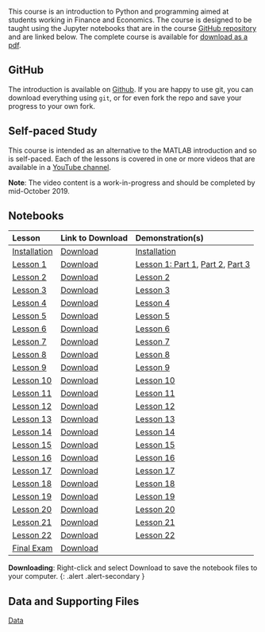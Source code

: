 <!--
.. title: Python Course
.. hidetitle: true
.. slug: course
.. date: 2019-09-03 01:04:08 UTC+01:00
.. tags: 
.. category: 
.. link: 
.. description: 
.. type: text
.. jumbotron: Python Introduction
.. jumbotron_text: An brief introduction targeted at first time users of Python who do not have programming experience.
.. jumbotron_color: #FFE162
-->

This course is an introduction to Python and programming aimed at students working
in Finance and Economics. The course is designed to be taught using the Jupyter notebooks
that are in the course [GitHub repository](https://github.com/bashtage/python-introduction) and
are linked below. The complete course is available for
[download as a pdf](https://github.com/bashtage/python-introduction/raw/master/course/python-introduction.pdf).

## GitHub

The introduction is available on [Github](https://github.com/bashtage/python-introduction). 
If you are happy to use git, you can download everything
using `git`, or for even fork the repo and save your progress to your own fork.

## Self-paced Study
This course is intended as an alternative to the MATLAB introduction and so
is self-paced.  Each of the lessons is covered in one or more videos that are
available in a [YouTube channel](https://www.youtube.com/playlist?list=PLVR_rJLcetzkqoeuhpIXmG9uQCtSoGBz1).

**Note**: The video content is a work-in-progress and should be completed by mid-October 2019.


## Notebooks

| ﻿Lesson                                                | Link to Download                                          | Demonstration(s)               |
| :---------------------------------------------------- | :---------------------------------------------------------| :------------------------------|
| [Installation](/teaching/python/course/installation/) | [Download](https://github.com/bashtage/python-introduction/raw/master/course/introduction/installation.ipynb)  | [Installation](https://youtu.be/CH3IOVGLCAQ)     |                                                   |
| [Lesson 1](/teaching/python/course/lesson-1/)         | [Download](https://github.com/bashtage/python-introduction/raw/master/course/introduction/lesson-1.ipynb)      | [Lesson 1: Part 1](https://youtu.be/UsMJhoD2sz8), [Part 2](https://youtu.be/1DfFJNEfXpY), [Part 3](https://youtu.be/0kxU6MIkvds)    |
| [Lesson 2](/teaching/python/course/lesson-2/)         | [Download](https://github.com/bashtage/python-introduction/raw/master/course/introduction/lesson-2.ipynb)      | [Lesson 2](https://youtu.be/XYH318V76ng)          |                                                   |
| [Lesson 3](/teaching/python/course/lesson-3/)         | [Download](https://github.com/bashtage/python-introduction/raw/master/course/introduction/lesson-3.ipynb)      | [Lesson 3](https://youtu.be/6RpWl5CKnXE)          |                                                   |
| [Lesson 4](/teaching/python/course/lesson-4/)         | [Download](https://github.com/bashtage/python-introduction/raw/master/course/introduction/lesson-4.ipynb)      | [Lesson 4](https://youtu.be/K4bYsGa4Vcw)          |                                                   |
| [Lesson 5](/teaching/python/course/lesson-5/)         | [Download](https://github.com/bashtage/python-introduction/raw/master/course/introduction/lesson-5.ipynb)      | [Lesson 5](https://youtu.be/TTj_Ll8msts)          |                                                   |
| [Lesson 6](/teaching/python/course/lesson-6/)         | [Download](https://github.com/bashtage/python-introduction/raw/master/course/introduction/lesson-6.ipynb)      | [Lesson 6](https://youtu.be/aX1qi_uAnSI)          |                                                   |
| [Lesson 7](/teaching/python/course/lesson-7/)         | [Download](https://github.com/bashtage/python-introduction/raw/master/course/introduction/lesson-7.ipynb)      | [Lesson 7](https://youtu.be/nPKRibnDsac)          |                                                   |
| [Lesson 8](/teaching/python/course/lesson-8/)         | [Download](https://github.com/bashtage/python-introduction/raw/master/course/introduction/lesson-8.ipynb)      | [Lesson 8](https://youtu.be/cdUd5HnSRYE)          |                                                   |
| [Lesson 9](/teaching/python/course/lesson-9/)         | [Download](https://github.com/bashtage/python-introduction/raw/master/course/introduction/lesson-9.ipynb)      | [Lesson 9](https://youtu.be/DiBKr9hlfSQ)          |                                                   |
| [Lesson 10](/teaching/python/course/lesson-10/)       | [Download](https://github.com/bashtage/python-introduction/raw/master/course/introduction/lesson-10.ipynb)     | [Lesson 10](https://youtu.be/x14mHuo_fLQ)          |                                                   |
| [Lesson 11](/teaching/python/course/lesson-11/)       | [Download](https://github.com/bashtage/python-introduction/raw/master/course/introduction/lesson-11.ipynb)     | [Lesson 11](https://youtu.be/XF3YruB8an8)          |                                                   |
| [Lesson 12](/teaching/python/course/lesson-12/)       | [Download](https://github.com/bashtage/python-introduction/raw/master/course/introduction/lesson-12.ipynb)     | [Lesson 12](https://youtu.be/BFGqsAYNhPY)          |                                                   |
| [Lesson 13](/teaching/python/course/lesson-13/)       | [Download](https://github.com/bashtage/python-introduction/raw/master/course/introduction/lesson-13.ipynb)     | [Lesson 13](https://youtu.be/oYOJ1b6zEj8)          |                                                   |
| [Lesson 14](/teaching/python/course/lesson-14/)       | [Download](https://github.com/bashtage/python-introduction/raw/master/course/introduction/lesson-14.ipynb)     | [Lesson 14](https://youtu.be/80LRTXAXJ-4)          |                                                   |
| [Lesson 15](/teaching/python/course/lesson-15/)       | [Download](https://github.com/bashtage/python-introduction/raw/master/course/introduction/lesson-15.ipynb)     | [Lesson 15](https://youtu.be/t-0_zup9yuM)          |                                                   |
| [Lesson 16](/teaching/python/course/lesson-16/)       | [Download](https://github.com/bashtage/python-introduction/raw/master/course/introduction/lesson-16.ipynb)     | [Lesson 16](https://youtu.be/kiSZAxT6zNo)          |                                                   |
| [Lesson 17](/teaching/python/course/lesson-17/)       | [Download](https://github.com/bashtage/python-introduction/raw/master/course/introduction/lesson-17.ipynb)     | [Lesson 17](https://youtu.be/NwZybFgs7cQ)          |                                                   |
| [Lesson 18](/teaching/python/course/lesson-18/)       | [Download](https://github.com/bashtage/python-introduction/raw/master/course/introduction/lesson-18.ipynb)     | [Lesson 18](https://youtu.be/LQUML7gJS7g)          |                                                   |
| [Lesson 19](/teaching/python/course/lesson-19/)       | [Download](https://github.com/bashtage/python-introduction/raw/master/course/introduction/lesson-19.ipynb)     | [Lesson 19](https://youtu.be/9ogZjicmFo8)          |                                                   |
| [Lesson 20](/teaching/python/course/lesson-20/)       | [Download](https://github.com/bashtage/python-introduction/raw/master/course/introduction/lesson-20.ipynb)     | [Lesson 20](https://youtu.be/HoDvQPl-vUI)          |                                                   |
| [Lesson 21](/teaching/python/course/lesson-21/)       | [Download](https://github.com/bashtage/python-introduction/raw/master/course/introduction/lesson-21.ipynb)     | [Lesson 21](https://youtu.be/pvlsYDre774)          |                                                   |
| [Lesson 22](/teaching/python/course/lesson-22/)       | [Download](https://github.com/bashtage/python-introduction/raw/master/course/introduction/lesson-22.ipynb)     | [Lesson 22](https://youtu.be/HLg_RweswXo)          |                                                   |
| [Final Exam](/teaching/python/course/final-exam/)       | [Download](https://github.com/bashtage/python-introduction/raw/master/course/introduction/final-exam.ipynb)  |                                                   |                                                   |

**Downloading**: Right-click and select Download to save the notebook files to your computer.
{: .alert .alert-secondary }


## Data and Supporting Files
[Data](/files/teaching/python/course/data.zip) <i class="primary far fa-file-archive"></i>
